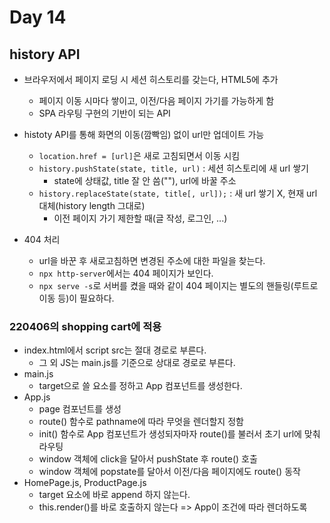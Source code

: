 # Day 14

## history API

- 브라우저에서 페이지 로딩 시 세션 히스토리를 갖는다, HTML5에 추가
  - 페이지 이동 시마다 쌓이고, 이전/다음 페이지 가기를 가능하게 함
  - SPA 라우팅 구현의 기반이 되는 API
- histoty API를 통해 화면의 이동(깜빡임) 없이 url만 업데이트 가능

  - `location.href = [url]`은 새로 고침되면서 이동 시킴
  - `history.pushState(state, title, url)` : 세션 히스토리에 새 url 쌓기
    - state에 상태값, title 잘 안 씀(""), url에 바꿀 주소
  - `history.replaceState(state, title[, url]);` : 새 url 쌓기 X, 현재 url 대체(history length 그대로)
    - 이전 페이지 가기 제한할 때(글 작성, 로그인, ...)

- 404 처리
  - url을 바꾼 후 새로고침하면 변경된 주소에 대한 파일을 찾는다.
  - `npx http-server`에서는 404 페이지가 보인다.
  - `npx serve -s`로 서버를 켰을 때와 같이 404 페이지는 별도의 핸들링(루트로 이동 등)이 필요하다.

### 220406의 shopping cart에 적용

- index.html에서 script src는 절대 경로로 부른다.
  - 그 외 JS는 main.js를 기준으로 상대로 경로로 부른다.
- main.js
  - target으로 쓸 요소를 정하고 App 컴포넌트를 생성한다.
- App.js
  - page 컴포넌트를 생성
  - route() 함수로 pathname에 따라 무엇을 렌더할지 정함
  - init() 함수로 App 컴포넌트가 생성되자마자 route()를 불러서 초기 url에 맞춰 라우팅
  - window 객체에 click을 달아서 pushState 후 route() 호출
  - window 객체에 popstate를 달아서 이전/다음 페이지에도 route() 동작
- HomePage.js, ProductPage.js
  - target 요소에 바로 append 하지 않는다.
  - this.render()를 바로 호출하지 않는다 => App이 조건에 따라 렌더하도록
